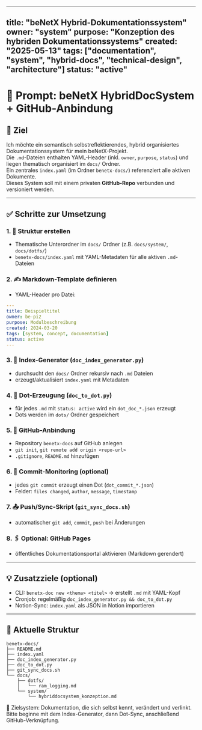 <!-- SPDX-License-Identifier: LicenseRef-SinnZeit-1.0 -->
<!-- SPDX-FileCopyrightText: 2025 beNetX – Moritz Oliver Benatzky -->
<!-- Copyright © 2025 beNetX – Moritz Oliver Benatzky -->

<!-- Copyright © 2025 beNetX – Moritz Oliver Benatzky et al. -->

<!-- Copyright © 2025 beNetX – Moritz Oliver Benatzky et al. -->


---
title: "beNetX Hybrid-Dokumentationssystem"
owner: "system"
purpose: "Konzeption des hybriden Dokumentationssystems"
created: "2025-05-13"
tags: ["documentation", "system", "hybrid-docs", "technical-design", "architecture"]
status: "active"
---

# 🧠 Prompt: beNetX HybridDocSystem + GitHub-Anbindung

## 🎯 Ziel

Ich möchte ein semantisch selbstreflektierendes, hybrid organisiertes Dokumentationssystem für mein beNetX-Projekt.  
Die `.md`-Dateien enthalten YAML-Header (inkl. `owner`, `purpose`, `status`) und liegen thematisch organisiert im `docs/` Ordner.  
Ein zentrales `index.yaml` (im Ordner `benetx-docs/`) referenziert alle aktiven Dokumente.  
Dieses System soll mit einem privaten **GitHub-Repo** verbunden und versioniert werden.

---

## ✅ Schritte zur Umsetzung

### 1. 📁 Struktur erstellen

- Thematische Unterordner im `docs/` Ordner (z.B. `docs/system/`, `docs/dotfs/`)
- `benetx-docs/index.yaml` mit YAML-Metadaten für alle aktiven `.md`-Dateien

### 2. ✍️ Markdown-Template definieren

- YAML-Header pro Datei:
```yaml
---
title: Beispieltitel
owner: be-pi2
purpose: Modulbeschreibung
created: 2024-03-20
tags: [system, concept, documentation]
status: active
---
```

### 3. 🔁 Index-Generator (`doc_index_generator.py`)

- durchsucht den `docs/` Ordner rekursiv nach `.md` Dateien
- erzeugt/aktualisiert `index.yaml` mit Metadaten

### 4. 🧩 Dot-Erzeugung (`doc_to_dot.py`)

- für jedes `.md` mit `status: active` wird ein `dot_doc_*.json` erzeugt
- Dots werden im `dots/` Ordner gespeichert

### 5. 🐙 GitHub-Anbindung

- Repository `benetx-docs` auf GitHub anlegen
- `git init`, `git remote add origin <repo-url>`
- `.gitignore`, `README.md` hinzufügen

### 6. 🔄 Commit-Monitoring (optional)

- jedes `git commit` erzeugt einen Dot (`dot_commit_*.json`)
- Felder: `files changed`, `author`, `message`, `timestamp`

### 7. 📤 Push/Sync-Skript (`git_sync_docs.sh`)

- automatischer `git add`, `commit`, `push` bei Änderungen

### 8. 🖇️ Optional: GitHub Pages

- öffentliches Dokumentationsportal aktivieren (Markdown gerendert)

---

## 💡 Zusatzziele (optional)

- CLI: `benetx-doc new <thema> <titel>` → erstellt `.md` mit YAML-Kopf
- Cronjob: regelmäßig `doc_index_generator.py && doc_to_dot.py`
- Notion-Sync: `index.yaml` als JSON in Notion importieren

---

## 📁 Aktuelle Struktur

```
benetx-docs/
├── README.md
├── index.yaml
├── doc_index_generator.py
├── doc_to_dot.py
├── git_sync_docs.sh
└── docs/
    ├── dotfs/
    │   └── ram_logging.md
    └── system/
        └── hybriddocsystem_konzeption.md
```

🧠 Zielsystem: Dokumentation, die sich selbst kennt, verändert und verlinkt.  
Bitte beginne mit dem Index-Generator, dann Dot-Sync, anschließend GitHub-Verknüpfung.